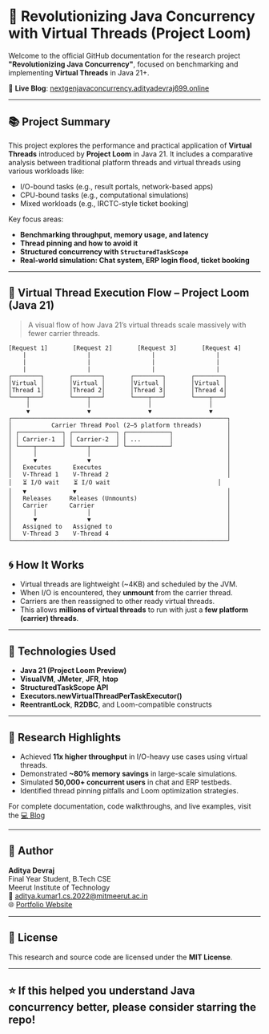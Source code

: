# 🚀 Revolutionizing Java Concurrency with Virtual Threads (Project Loom)

Welcome to the official GitHub documentation for the research project **"Revolutionizing Java Concurrency"**, focused on benchmarking and implementing **Virtual Threads** in Java 21+.

🔗 **Live Blog**: [nextgenjavaconcurrency.adityadevraj699.online](https://nextgenjavaconcurrency.adityadevraj699.online)

---

## 📚 Project Summary

This project explores the performance and practical application of **Virtual Threads** introduced by **Project Loom** in Java 21. It includes a comparative analysis between traditional platform threads and virtual threads using various workloads like:

- I/O-bound tasks (e.g., result portals, network-based apps)
- CPU-bound tasks (e.g., computational simulations)
- Mixed workloads (e.g., IRCTC-style ticket booking)

Key focus areas:
- **Benchmarking throughput, memory usage, and latency**
- **Thread pinning and how to avoid it**
- **Structured concurrency with `StructuredTaskScope`**
- **Real-world simulation: Chat system, ERP login flood, ticket booking**

---

## 🧩 Virtual Thread Execution Flow – Project Loom (Java 21)

> A visual flow of how Java 21’s virtual threads scale massively with fewer carrier threads.

```text
[Request 1]       [Request 2]       [Request 3]       [Request 4]
    |                 |                 |                 |
    |                 |                 |                 |
    |                 |                 |                 |
┌────────┐       ┌────────┐       ┌────────┐       ┌────────┐
│Virtual │       │Virtual │       │Virtual │       │Virtual │
│Thread 1│       │Thread 2│       │Thread 3│       │Thread 4│
└────┬───┘       └────┬───┘       └────┬───┘       └────┬───┘
     │                │                │                │
     ▼                ▼                ▼                ▼
┌────────────────────────────────────────────────────────────┐
│           Carrier Thread Pool (2–5 platform threads)       │
│ ┌────────────┐ ┌────────────┐ ┌────────────┐               │
│ │ Carrier-1  │ │ Carrier-2  │ │ ...        │               │
│ └────┬───────┘ └────┬───────┘ └────────────┘               │
│      │              │                                      │
│      ▼              ▼                                      │
│   Executes      Executes                                   │
│   V-Thread 1    V-Thread 2                                 │
│   ⏳ I/O wait    ⏳ I/O wait                              │
│   ▼             ▼                                          │
│   Releases     Releases (Unmounts)                         │
│   Carrier      Carrier                                     │
│      │              │                                      │
│      ▼              ▼                                      │
│   Assigned to   Assigned to                                │
│   V-Thread 3    V-Thread 4                                 │
└────────────────────────────────────────────────────────────┘
```
## 🌀 How It Works

- Virtual threads are lightweight (~4KB) and scheduled by the JVM.  
- When I/O is encountered, they **unmount** from the carrier thread.  
- Carriers are then reassigned to other ready virtual threads.  
- This allows **millions of virtual threads** to run with just a **few platform (carrier) threads**.

---

## 🧪 Technologies Used

- **Java 21 (Project Loom Preview)**
- **VisualVM**, **JMeter**, **JFR**, **htop**
- **StructuredTaskScope API**
- **Executors.newVirtualThreadPerTaskExecutor()**
- **ReentrantLock**, **R2DBC**, and Loom-compatible constructs

---

## 📝 Research Highlights

- Achieved **11x higher throughput** in I/O-heavy use cases using virtual threads.
- Demonstrated **~80% memory savings** in large-scale simulations.
- Simulated **50,000+ concurrent users** in chat and ERP testbeds.
- Identified thread pinning pitfalls and Loom optimization strategies.

For complete documentation, code walkthroughs, and live examples, visit the [💻 Blog](https://nextgenjavaconcurrency.adityadevraj699.online)

---

## 🙋 Author

**Aditya Devraj**  
Final Year Student, B.Tech CSE  
Meerut Institute of Technology  
📧 [aditya.kumar1.cs.2022@mitmeerut.ac.in](mailto:aditya.kumar1.cs.2022@mitmeerut.ac.in)  
🌐 [Portfolio Website](https://adityadevraj699.online)

---

## 📌 License

This research and source code are licensed under the **MIT License**.

---

## ⭐ If this helped you understand Java concurrency better, please consider starring the repo!

